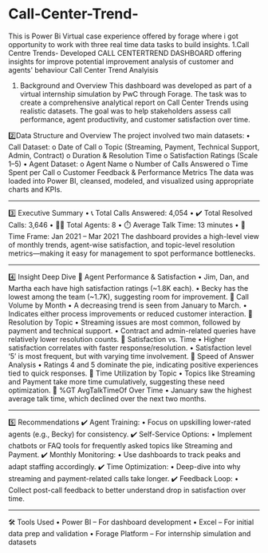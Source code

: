 # Call-Center-Trend-
This is Power Bi Virtual case experience offered by forage where i got opportunity to work with three real time data tasks to build insights. 1.Call Centre Trends- Developed CALL CENTERTREND DASHBOARD offering insights for improve potential improvement analysis of customer and agents' behaviour
Call Center Trend Analyisis
1.	Background and Overview
This dashboard was developed as part of a virtual internship simulation by PwC through Forage. The task was to create a comprehensive analytical report on Call Center Trends using realistic datasets. The goal was to help stakeholders assess call performance, agent productivity, and customer satisfaction over time.

2️⃣Data Structure and Overview
The project involved two main datasets:
•	Call Dataset:
o	Date of Call
o	Topic (Streaming, Payment, Technical Support, Admin, Contract)
o	Duration & Resolution Time
o	Satisfaction Ratings (Scale 1–5)
•	Agent Dataset:
o	Agent Name
o	Number of Calls Answered
o	Time Spent per Call
o	Customer Feedback & Performance Metrics
The data was loaded into Power BI, cleansed, modeled, and visualized using appropriate charts and KPIs.
________________________________________
3️⃣ Executive Summary
•	📞 Total Calls Answered: 4,054
•	✔️ Total Resolved Calls: 3,646
•	👨💼 Total Agents: 8
•	⏱️ Average Talk Time: 13 minutes
•	📅 Time Frame: Jan 2021 – Mar 2021
The dashboard provides a high-level view of monthly trends, agent-wise satisfaction, and topic-level resolution metrics—making it easy for management to spot performance bottlenecks.
________________________________________
4️⃣ Insight Deep Dive
🔹 Agent Performance & Satisfaction
•	Jim, Dan, and Martha each have high satisfaction ratings (~1.8K each).
•	Becky has the lowest among the team (~1.7K), suggesting room for improvement.
🔹 Call Volume by Month
•	A decreasing trend is seen from January to March.
•	Indicates either process improvements or reduced customer interaction.
🔹 Resolution by Topic
•	Streaming issues are most common, followed by payment and technical support.
•	Contract and admin-related queries have relatively lower resolution counts.
🔹 Satisfaction vs. Time
•	Higher satisfaction correlates with faster response/resolution.
•	Satisfaction level ‘5’ is most frequent, but with varying time involvement.
🔹 Speed of Answer Analysis
•	Ratings 4 and 5 dominate the pie, indicating positive experiences tied to quick responses.
🔹 Time Utilization by Topic
•	Topics like Streaming and Payment take more time cumulatively, suggesting these need optimization.
🔹 %GT AvgTalkTimeOf Over Time
•	January saw the highest average talk time, which declined over the next two months.
________________________________________
5️⃣ Recommendations
✔️ Agent Training:
•	Focus on upskilling lower-rated agents (e.g., Becky) for consistency.
✔️ Self-Service Options:
•	Implement chatbots or FAQ tools for frequently asked topics like Streaming and Payment.
✔️ Monthly Monitoring:
•	Use dashboards to track peaks and adapt staffing accordingly.
✔️ Time Optimization:
•	Deep-dive into why streaming and payment-related calls take longer.
✔️ Feedback Loop:
•	Collect post-call feedback to better understand drop in satisfaction over time.
________________________________________
🛠 Tools Used
•	Power BI – For dashboard development
•	Excel – For initial data prep and validation
•	Forage Platform – For internship simulation and datasets

